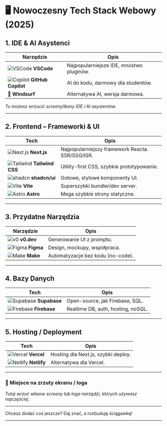 # 🖥️ Nowoczesny Tech Stack Webowy (2025)

## 1. IDE & AI Asystenci

| Narzędzie        | Opis                              |
|------------------|-----------------------------------|
| ![VSCode](https://cdn.jsdelivr.net/gh/devicons/devicon/icons/vscode/vscode-original.svg) **VSCode** | Najpopularniejsze IDE, mnóstwo pluginów. |
| ![Copilot](https://cdn.jsdelivr.net/gh/devicons/devicon/icons/github/github-original.svg) **GitHub Copilot** | AI do kodu, darmowy dla studentów.       |
| 🌊 **Windsurf**  | Alternatywa AI, wersja darmowa.   |

*Tu możesz wrzucić screeny/ikony IDE i AI asystentów.*

---

## 2. Frontend – Frameworki & UI

| Tech             | Opis                              |
|------------------|-----------------------------------|
| ![Next.js](https://cdn.jsdelivr.net/gh/devicons/devicon/icons/nextjs/nextjs-original.svg) **Next.js** | Najpopularniejszy framework Reacta. SSR/SSG/ISR. |
| ![Tailwind](https://upload.wikimedia.org/wikipedia/commons/d/d5/Tailwind_CSS_Logo.svg) **Tailwind CSS** | Utility-first CSS, szybkie prototypowanie. |
| ![shadcn](https://ui.shadcn.com/favicon.ico) **shadcn/ui** | Gotowe, stylowe komponenty UI.           |
| ![Vite](https://vitejs.dev/logo.svg) **Vite**        | Superszybki bundler/dev server.          |
| ![Astro](https://astro.build/favicon.svg) **Astro**  | Mega szybkie strony statyczne.           |


---

## 3. Przydatne Narzędzia

| Narzędzie        | Opis                              |
|------------------|-----------------------------------|
| ![v0](https://registry.npmmirror.com/@lobehub/icons-static-png/latest/files/dark/v0.png) **v0.dev**         | Generowanie UI z promptu.                |
| ![Figma](https://cdn.jsdelivr.net/gh/devicons/devicon/icons/figma/figma-original.svg) **Figma** | Design, mockupy, współpraca.             |
| ![Make](https://www.make.com/favicon.ico) **Make** | Automatyzacje bez kodu (no-code).        |

---

## 4. Bazy Danych

| Tech             | Opis                              |
|------------------|-----------------------------------|
| ![Supabase](https://logowik.com/content/uploads/images/supabase-icon9119.logowik.com.webp) **Supabase** | Open-source, jak Firebase, SQL.          |
| ![Firebase](https://brandlogos.net/wp-content/uploads/2025/03/firebase_icon-logo_brandlogos.net_tcvck.png) **Firebase** | Realtime DB, auth, hosting, noSQL.       |

---

## 5. Hosting / Deployment

| Tech             | Opis                              |
|------------------|-----------------------------------|
| ![Vercel](https://vercel.com/favicon.ico) **Vercel** | Hosting dla Next.js, szybki deploy.      |
| ![Netlify](https://www.netlify.com/favicon.ico) **Netlify** | Alternatywa dla Vercel.                  |

---

### 📸 Miejsce na zrzuty ekranu / loga

*Tutaj wrzuć własne screeny lub loga narzędzi, których używasz najczęściej.*

---

Chcesz dodać coś jeszcze? Daj znać, a rozbuduję ściągawkę! 

---